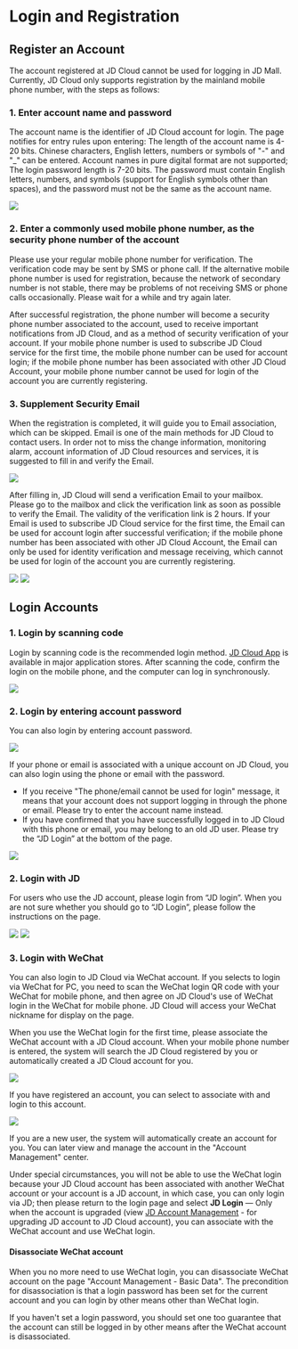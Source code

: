 # Login and Registration
## Register an Account
The account registered at JD Cloud cannot be used for logging in JD Mall. Currently, JD Cloud only supports registration by the mainland mobile phone number, with the steps as follows:

### 1. Enter account name and password
The account name is the identifier of JD Cloud account for login. The page notifies for entry rules upon entering:
The length of the account name is 4-20 bits. Chinese characters, English letters, numbers or symbols of "-" and "_" can be entered. Account names in pure digital format are not supported;
The login password length is 7-20 bits. The password must contain English letters, numbers, and symbols (support for English symbols other than spaces), and the password must not be the same as the account name.

![](../../../image/User/Account-Management/signin-and-signup/register1.PNG)

### 2. Enter a commonly used mobile phone number, as the security phone number of the account
Please use your regular mobile phone number for verification. The verification code may be sent by SMS or phone call. If the alternative mobile phone number is used for registration, because the network of secondary number is not stable, there may be problems of not receiving SMS or phone calls occasionally. Please wait for a while and try again later.

After successful registration, the phone number will become a security phone number associated to the account, used to receive important notifications from JD Cloud, and as a method of security verification of your account.
If your mobile phone number is used to subscribe JD Cloud service for the first time, the mobile phone number can be used for account login; if the mobile phone number has been associated with other JD Cloud Account, your mobile phone number cannot be used for login of the account you are currently registering.

### 3. Supplement Security Email
When the registration is completed, it will guide you to Email association, which can be skipped. Email is one of the main methods for JD Cloud to contact users. In order not to miss the change information, monitoring alarm, account information of JD Cloud resources and services, it is suggested to fill in and verify the Email.

![](../../../image/User/Account-Management/signin-and-signup/register4.png)

After filling in, JD Cloud will send a verification Email to your mailbox. Please go to the mailbox and click the verification link as soon as possible to verify the Email. The validity of the verification link is 2 hours. If your Email is used to subscribe JD Cloud service for the first time, the Email can be used for account login after successful verification; if the mobile phone number has been associated with other JD Cloud Account, the Email can only be used for identity verification and message receiving, which cannot be used for login of the account you are currently registering.

![](../../../image/User/Account-Management/signin-and-signup/register5.png)
![](../../../image/User/Account-Management/signin-and-signup/register6.PNG)

## Login Accounts

### 1. Login by scanning code
Login by scanning code is the recommended login method. [JD Cloud App](https://console.jdcloud.com/download) is available in major application stores. After scanning the code, confirm the login on the mobile phone, and the computer can log in synchronously.

![](../../../image/User/Account-Management/signin-and-signup/login1.png)

### 2. Login by entering account password
You can also login by entering account password.

![](../../../image/User/Account-Management/signin-and-signup/login2.png)

If your phone or email is associated with a unique account on JD Cloud, you can also login using the phone or email with the password.
* If you receive "The phone/email cannot be used for login" message, it means that your account does not support logging in through the phone or email. Please try to enter the account name instead.
* If you have confirmed that you have successfully logged in to JD Cloud with this phone or email, you may belong to an old JD user. Please try the “JD Login” at the bottom of the page.

![](../../../image/User/Account-Management/signin-and-signup/login4.png)

### 2. Login with JD
For users who use the JD account, please login from “JD login”. When you are not sure whether you should go to “JD Login”, please follow the instructions on the page.

![](../../../image/User/Account-Management/signin-and-signup/login3.png)
![](../../../image/User/Account-Management/signin-and-signup/login5.png)

### 3. Login with WeChat
You can also login to JD Cloud via WeChat account. If you selects to login via WeChat for PC, you need to scan the WeChat login QR code with your WeChat for mobile phone, and then agree on JD Cloud's use of WeChat login in the WeChat for mobile phone. JD Cloud will access your WeChat nickname for display on the page.

When you use the WeChat login for the first time, please associate the WeChat account with a JD Cloud account. When your mobile phone number is entered, the system will search the JD Cloud registered by you or automatically created a JD Cloud account for you.

![](../../../image/User/Account-Management/signin-and-signup/login6.PNG)

If you have registered an account, you can select to associate with and login to this account.

![](../../../image/User/Account-Management/signin-and-signup/login7.png)

If you are a new user, the system will automatically create an account for you. You can later view and manage the account in the "Account Management" center.

Under special circumstances, you will not be able to use the WeChat login because your JD Cloud account has been associated with another WeChat account or your account is a JD account, in which case, you can only login via JD; then please return to the login page and select **JD Login** — Only when the account is upgraded (view [JD Account Management](https://docs.jdcloud.com/cn/account-management/manage-jd-account) - for upgrading JD account to JD Cloud account), you can associate with the WeChat account and use WeChat login.

#### Disassociate WeChat account
When you no more need to use WeChat login, you can disassociate WeChat account on the page "Account Management - Basic Data". The precondition for disassociation is that a login password has been set for the current account and you can login by other means other than WeChat login.

If you haven't set a login password, you should set one too guarantee that the account can still be logged in by other means after the WeChat account is disassociated.
